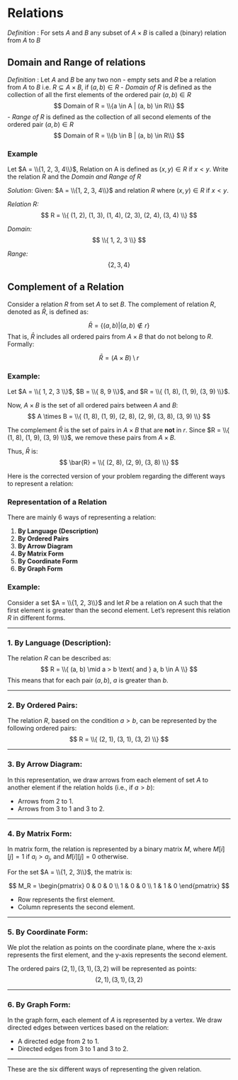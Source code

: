 # Relations

*Definition* :
For sets $A$ and $B$ any subset of $A \times B$ is called a (binary) relation from $A$ to $B$

## Domain and Range of relations
*Definition* :
Let $A$ and $B$ be any two non - empty sets and $R$ be a relation from $A$ to $B$ i.e. $R \subseteq A \times B$, if $(a, b) \in R$
    - *Domain of R* is defined as the collection of all the first elements of the ordered pair $(a, b) \in R$
$$
Domain of R = \\{a \in A | (a, b) \in R\\}
$$
    - *Range of R* is defined as the collection of all second elements of the ordered pair $(a, b) \in R$
$$
Domain of R = \\{b \in B | (a, b) \in R\\}
$$

### Example
Let $A = \\{1, 2, 3, 4\\}$, Relation on A is defined as $(x ,y) \in R$ if $x \lt y$. Write the relation $R$ and the *Domain and Range of R*

*Solution*:
Given: $A = \\{1, 2, 3, 4\\}$ and relation $R$ where $(x, y) \in R$ if $x < y$.

*Relation $R$:*
$$
R = \\{ (1, 2), (1, 3), (1, 4), (2, 3), (2, 4), (3, 4) \\}
$$

*Domain:*
$$
\\{ 1, 2, 3 \\}
$$

*Range:*
$$
\{ 2, 3, 4 \}
$$

## Complement of a Relation

Consider a relation $R$ from set $A$ to set $B$. The complement of relation $R$, denoted as $\bar{R}$,  is defined as:

$$
\bar{R} = \{ (a, b) | (a, b) \notin r \}
$$
That is, $\bar{R}$ includes all ordered pairs from $A \times B$ that do not belong to $R$. Formally:

$$
\bar{R} = (A \times B) \setminus r
$$

### Example:

Let $A = \\{ 1, 2, 3 \\}$, $B = \\{ 8, 9 \\}$, and $R = \\{ (1, 8), (1, 9), (3, 9) \\}$.

Now, $A \times B$ is the set of all ordered pairs between $A$ and $B$:
$$
A \times B = \\{ (1, 8), (1, 9), (2, 8), (2, 9), (3, 8), (3, 9) \\}
$$

The complement $\bar{R}$ is the set of pairs in $A \times B$ that are **not** in $r$. Since $R = \\{ (1, 8), (1, 9), (3, 9) \\}$, we remove these pairs from $A \times B$.

Thus, $\bar{R}$ is:
$$
\bar{R} = \\{ (2, 8), (2, 9), (3, 8) \\}
$$




Here is the corrected version of your problem regarding the different ways to represent a relation:

### Representation of a Relation
There are mainly 6 ways of representing a relation:

1. **By Language (Description)**
2. **By Ordered Pairs**
3. **By Arrow Diagram**
4. **By Matrix Form**
5. **By Coordinate Form**
6. **By Graph Form**

### Example:
Consider a set $A = \\{1, 2, 3\\}$ and let $R$ be a relation on $A$ such that the first element is greater than the second element. Let’s represent this relation $R$ in different forms.

---

### 1. **By Language (Description)**:
The relation $R$ can be described as:
$$
R = \\{ (a, b) \mid a > b \text{ and } a, b \in A \\}
$$
This means that for each pair $(a, b)$, $a$ is greater than $b$.

---

### 2. **By Ordered Pairs**:
The relation $R$, based on the condition $a > b$, can be represented by the following ordered pairs:
$$
R = \\{ (2, 1), (3, 1), (3, 2) \\}
$$

---

### 3. **By Arrow Diagram**:
In this representation, we draw arrows from each element of set $A$ to another element if the relation holds (i.e., if $a > b$):

- Arrows from 2 to 1.
- Arrows from 3 to 1 and 3 to 2.

---

### 4. **By Matrix Form**:
In matrix form, the relation is represented by a binary matrix $M$, where $M[i][j] = 1$ if $a_i > a_j$, and $M[i][j] = 0$ otherwise.

For the set $A = \\{1, 2, 3\\}$, the matrix is:

$$
M_R =
\begin{pmatrix}
0 & 0 & 0 \\
1 & 0 & 0 \\
1 & 1 & 0
\end{pmatrix}
$$
- Row represents the first element.
- Column represents the second element.

---

### 5. **By Coordinate Form**:
We plot the relation as points on the coordinate plane, where the x-axis represents the first element, and the y-axis represents the second element.

The ordered pairs $(2, 1), (3, 1), (3, 2)$ will be represented as points:
$$
(2, 1), (3, 1), (3, 2)
$$

---

### 6. **By Graph Form**:
In the graph form, each element of $A$ is represented by a vertex. We draw directed edges between vertices based on the relation:
- A directed edge from 2 to 1.
- Directed edges from 3 to 1 and 3 to 2.

---

These are the six different ways of representing the given relation.


